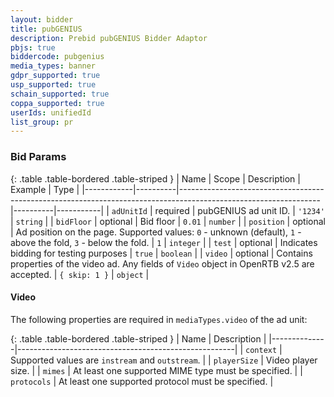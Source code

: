 ```yaml
---
layout: bidder
title: pubGENIUS
description: Prebid pubGENIUS Bidder Adaptor
pbjs: true
biddercode: pubgenius
media_types: banner
gdpr_supported: true
usp_supported: true
schain_supported: true
coppa_supported: true
userIds: unifiedId
list_group: pr
---
```


### Bid Params

{: .table .table-bordered .table-striped }
| Name       | Scope    | Description                                                                                                     | Example  | Type      |
|------------|----------|-----------------------------------------------------------------------------------------------------------------|----------|-----------|
| `adUnitId` | required | pubGENIUS ad unit ID.                                                                                           | `'1234'` | `string`  |
| `bidFloor` | optional | Bid floor                                                                                                       | `0.01`   | `number`  |
| `position` | optional | Ad position on the page. Supported values: `0` - unknown (default), `1` - above the fold, `3` - below the fold. | `1`      | `integer` |
| `test`     | optional | Indicates bidding for testing purposes                                                                          | `true`   | `boolean` |
| `video`    | optional | Contains properties of the video ad. Any fields of `Video` object in OpenRTB v2.5 are accepted.            | `{ skip: 1 }` | `object`  |

#### Video

The following properties are required in `mediaTypes.video` of the ad unit:

{: .table .table-bordered .table-striped }
| Name         | Description                                          |
|--------------|------------------------------------------------------|
| `context`    | Supported values are `instream` and `outstream`.     |
| `playerSize` | Video player size.                                   |
| `mimes`      | At least one supported MIME type must be specified.  |
| `protocols`  | At least one supported protocol must be specified.   |
